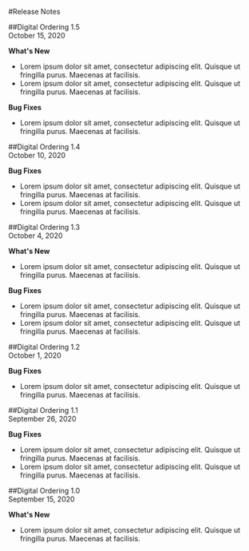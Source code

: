 #Release Notes

##Digital Ordering 1.5\
October 15, 2020

**What's New**
- Lorem ipsum dolor sit amet, consectetur adipiscing elit. Quisque ut fringilla purus. Maecenas at facilisis.
- Lorem ipsum dolor sit amet, consectetur adipiscing elit. Quisque ut fringilla purus. Maecenas at facilisis.

**Bug Fixes**
- Lorem ipsum dolor sit amet, consectetur adipiscing elit. Quisque ut fringilla purus. Maecenas at facilisis.

##Digital Ordering 1.4\
October 10, 2020

**Bug Fixes**
- Lorem ipsum dolor sit amet, consectetur adipiscing elit. Quisque ut fringilla purus. Maecenas at facilisis.
- Lorem ipsum dolor sit amet, consectetur adipiscing elit. Quisque ut fringilla purus. Maecenas at facilisis.

##Digital Ordering 1.3\
October 4, 2020

**What's New**
- Lorem ipsum dolor sit amet, consectetur adipiscing elit. Quisque ut fringilla purus. Maecenas at facilisis.

**Bug Fixes**
- Lorem ipsum dolor sit amet, consectetur adipiscing elit. Quisque ut fringilla purus. Maecenas at facilisis.
- Lorem ipsum dolor sit amet, consectetur adipiscing elit. Quisque ut fringilla purus. Maecenas at facilisis.

##Digital Ordering 1.2\
October 1, 2020

**Bug Fixes**
- Lorem ipsum dolor sit amet, consectetur adipiscing elit. Quisque ut fringilla purus. Maecenas at facilisis.

##Digital Ordering 1.1\
September 26, 2020

**Bug Fixes**
- Lorem ipsum dolor sit amet, consectetur adipiscing elit. Quisque ut fringilla purus. Maecenas at facilisis.
- Lorem ipsum dolor sit amet, consectetur adipiscing elit. Quisque ut fringilla purus. Maecenas at facilisis.

##Digital Ordering 1.0\
September 15, 2020

**What's New**
- Lorem ipsum dolor sit amet, consectetur adipiscing elit. Quisque ut fringilla purus. Maecenas at facilisis.
